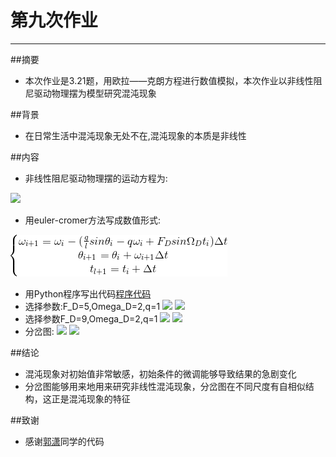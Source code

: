 # 第九次作业



---

##摘要
* 本次作业是3.21题，用欧拉——克朗方程进行数值模拟，本次作业以非线性阻尼驱动物理摆为模型研究混沌现象

##背景
* 在日常生活中混沌现象无处不在,混沌现象的本质是非线性

##内容
- 非线性阻尼驱动物理摆的运动方程为:

![](https://github.com/computationalphysics2013301020107/computationalphysics_N2013301020107/blob/master/chapter3/%E5%85%AC%E5%BC%8F5.png)
- 用euler-cromer方法写成数值形式:

![此处输入图片的描述][1]
                                 
- 用Python程序写出代码[程序代码](https://github.com/Adener/Program/blob/master/%E7%AC%AC%E4%B9%9D%E6%AC%A1%E4%BD%9C%E4%B8%9A.py)
- 选择参数:F_D=5,Omega_D=2,q=1
![](https://github.com/computationalphysics2013301020107/computationalphysics_N2013301020107/blob/master/chapter3/pp1.png)
![](https://github.com/computationalphysics2013301020107/computationalphysics_N2013301020107/blob/master/chapter3/pp%20phase%20diagram1.png)
- 选择参数F_D=9,Omega_D=2,q=1 
![](https://github.com/computationalphysics2013301020107/computationalphysics_N2013301020107/blob/master/chapter3/pp3.png)
![](https://github.com/computationalphysics2013301020107/computationalphysics_N2013301020107/blob/master/chapter3/pp%20phase%20diagram7.png)
- 分岔图:
![](https://github.com/computationalphysics2013301020107/computationalphysics_N2013301020107/blob/master/chapter3/bifurcation%20diagram1.png)
![](https://github.com/computationalphysics2013301020107/computationalphysics_N2013301020107/blob/master/chapter3/bifurcation%20diagram2.png)
 
##结论
* 混沌现象对初始值非常敏感，初始条件的微调能够导致结果的急剧变化
* 分岔图能够用来地用来研究非线性混沌现象，分岔图在不同尺度有自相似结构，这正是混沌现象的特征


 
##致谢
- 感谢[郭潇][2]同学的代码


  [1]: https://github.com/Adener/picture/blob/master/%E7%AC%AC%E4%B9%9D%E6%AC%A1%E4%BD%9C%E4%B8%9A2gif.gif
  [2]: https://github.com/guoxiaowhu/computationalphysics_N2013301020099
